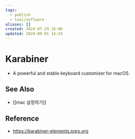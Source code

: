 ```yaml
---
tags:
  - publish
  - tool/software
aliases: []
created: 2024-07-29 16:06
updated: 2024-08-01 14:24
---
```

# Karabiner
- A powerful and stable keyboard customizer for macOS.

## See Also
- [[mac 설정하기]]

## Reference
- https://karabiner-elements.pqrs.org
